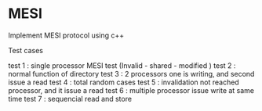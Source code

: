 # MESI
Implement MESI protocol using c++


Test cases

test 1 : single processor MESI test  (Invalid - shared - modified )
test 2 : normal function of directory
test 3 : 2 processors one is writing, and second issue a read
test 4 : total random cases
test 5 : invalidation not reached processor, and it issue a read
test 6 : multiple processor issue write at same time
test 7 : sequencial read and store
